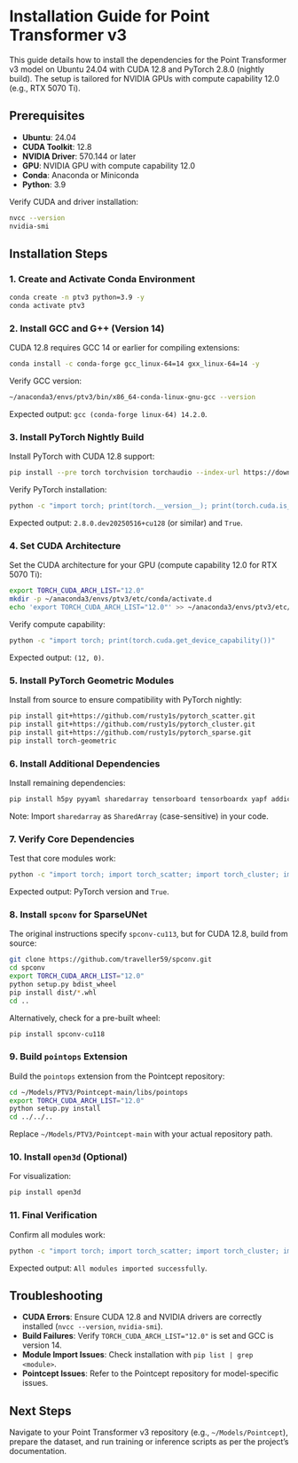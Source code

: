 # Installation Guide for Point Transformer v3

This guide details how to install the dependencies for the Point Transformer v3 model on Ubuntu 24.04 with CUDA 12.8 and PyTorch 2.8.0 (nightly build). The setup is tailored for NVIDIA GPUs with compute capability 12.0 (e.g., RTX 5070 Ti).

## Prerequisites

- **Ubuntu**: 24.04
- **CUDA Toolkit**: 12.8
- **NVIDIA Driver**: 570.144 or later
- **GPU**: NVIDIA GPU with compute capability 12.0
- **Conda**: Anaconda or Miniconda
- **Python**: 3.9

Verify CUDA and driver installation:

```bash
nvcc --version
nvidia-smi
```

## Installation Steps

### 1. Create and Activate Conda Environment

```bash
conda create -n ptv3 python=3.9 -y
conda activate ptv3
```

### 2. Install GCC and G++ (Version 14)

CUDA 12.8 requires GCC 14 or earlier for compiling extensions:

```bash
conda install -c conda-forge gcc_linux-64=14 gxx_linux-64=14 -y
```

Verify GCC version:

```bash
~/anaconda3/envs/ptv3/bin/x86_64-conda-linux-gnu-gcc --version
```

Expected output: `gcc (conda-forge linux-64) 14.2.0`.

### 3. Install PyTorch Nightly Build

Install PyTorch with CUDA 12.8 support:

```bash
pip install --pre torch torchvision torchaudio --index-url https://download.pytorch.org/whl/nightly/cu128 --force-reinstall
```

Verify PyTorch installation:

```bash
python -c "import torch; print(torch.__version__); print(torch.cuda.is_available())"
```

Expected output: `2.8.0.dev20250516+cu128` (or similar) and `True`.

### 4. Set CUDA Architecture

Set the CUDA architecture for your GPU (compute capability 12.0 for RTX 5070 Ti):

```bash
export TORCH_CUDA_ARCH_LIST="12.0"
mkdir -p ~/anaconda3/envs/ptv3/etc/conda/activate.d
echo 'export TORCH_CUDA_ARCH_LIST="12.0"' >> ~/anaconda3/envs/ptv3/etc/conda/activate.d/env_vars.sh
```

Verify compute capability:

```bash
python -c "import torch; print(torch.cuda.get_device_capability())"
```

Expected output: `(12, 0)`.

### 5. Install PyTorch Geometric Modules

Install from source to ensure compatibility with PyTorch nightly:

```bash
pip install git+https://github.com/rusty1s/pytorch_scatter.git
pip install git+https://github.com/rusty1s/pytorch_cluster.git
pip install git+https://github.com/rusty1s/pytorch_sparse.git
pip install torch-geometric
```

### 6. Install Additional Dependencies

Install remaining dependencies:

```bash
pip install h5py pyyaml sharedarray tensorboard tensorboardx yapf addict einops scipy plyfile termcolor timm
```

Note: Import `sharedarray` as `SharedArray` (case-sensitive) in your code.

### 7. Verify Core Dependencies

Test that core modules work:

```bash
python -c "import torch; import torch_scatter; import torch_cluster; import torch_sparse; import torch_geometric; import SharedArray; import tensorboard; print(torch.__version__); print(torch.cuda.is_available())"
```

Expected output: PyTorch version and `True`.

### 8. Install `spconv` for SparseUNet

The original instructions specify `spconv-cu113`, but for CUDA 12.8, build from source:

```bash
git clone https://github.com/traveller59/spconv.git
cd spconv
export TORCH_CUDA_ARCH_LIST="12.0"
python setup.py bdist_wheel
pip install dist/*.whl
cd ..
```

Alternatively, check for a pre-built wheel:

```bash
pip install spconv-cu118
```

### 9. Build `pointops` Extension

Build the `pointops` extension from the Pointcept repository:

```bash
cd ~/Models/PTV3/Pointcept-main/libs/pointops
export TORCH_CUDA_ARCH_LIST="12.0"
python setup.py install
cd ../../..
```

Replace `~/Models/PTV3/Pointcept-main` with your actual repository path.

### 10. Install `open3d` (Optional)

For visualization:

```bash
pip install open3d
```

### 11. Final Verification

Confirm all modules work:

```bash
python -c "import torch; import torch_scatter; import torch_cluster; import torch_sparse; import torch_geometric; import spconv; import pointops; import SharedArray; import tensorboard; import open3d; print('All modules imported successfully')"
```

Expected output: `All modules imported successfully`.

## Troubleshooting

- **CUDA Errors**: Ensure CUDA 12.8 and NVIDIA drivers are correctly installed (`nvcc --version`, `nvidia-smi`).
- **Build Failures**: Verify `TORCH_CUDA_ARCH_LIST="12.0"` is set and GCC is version 14.
- **Module Import Issues**: Check installation with `pip list | grep <module>`.
- **Pointcept Issues**: Refer to the Pointcept repository for model-specific issues.

## Next Steps

Navigate to your Point Transformer v3 repository (e.g., `~/Models/Pointcept`), prepare the dataset, and run training or inference scripts as per the project’s documentation.